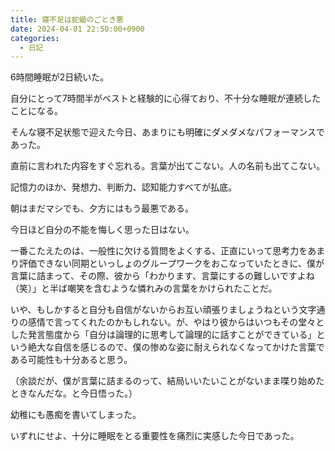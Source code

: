 ```yaml
---
title: 寝不足は蛇蝎のごとき悪
date: 2024-04-01 22:50:00+0900
categories:
  - 日記
---
```


6時間睡眠が2日続いた。

自分にとって7時間半がベストと経験的に心得ており、不十分な睡眠が連続したことになる。

そんな寝不足状態で迎えた今日、あまりにも明確にダメダメなパフォーマンスであった。

直前に言われた内容をすぐ忘れる。言葉が出てこない。人の名前も出てこない。

記憶力のほか、発想力、判断力、認知能力すべてが払底。

朝はまだマシでも、夕方にはもう最悪である。

今日ほど自分の不能を悔しく思った日はない。

一番こたえたのは、一般性に欠ける質問をよくする、正直にいって思考力をあまり評価できない同期といっしょのグループワークをおこなっていたときに、僕が言葉に詰まって、その際、彼から「わかります、言葉にするの難しいですよね（笑）」と半ば嘲笑を含むような憐れみの言葉をかけられたことだ。

いや、もしかすると自分も自信がないからお互い頑張りましょうねという文字通りの感情で言ってくれたのかもしれない。が、やはり彼からはいつもその堂々とした発言態度から「自分は論理的に思考して論理的に話すことができている」という絶大な自信を感じるので、僕の惨めな姿に耐えられなくなってかけた言葉である可能性も十分あると思う。

（余談だが、僕が言葉に詰まるのって、結局いいたいことがないまま喋り始めたときなんだな。と今日悟った。）

幼稚にも愚痴を書いてしまった。

いずれにせよ、十分に睡眠をとる重要性を痛烈に実感した今日であった。
